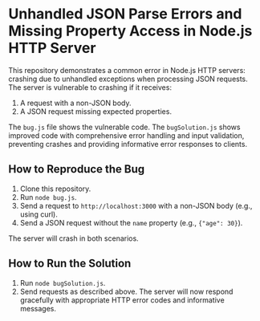 # Unhandled JSON Parse Errors and Missing Property Access in Node.js HTTP Server

This repository demonstrates a common error in Node.js HTTP servers: crashing due to unhandled exceptions when processing JSON requests.  The server is vulnerable to crashing if it receives:

1.  A request with a non-JSON body.
2.  A JSON request missing expected properties.

The `bug.js` file shows the vulnerable code. The `bugSolution.js` shows improved code with comprehensive error handling and input validation, preventing crashes and providing informative error responses to clients.

## How to Reproduce the Bug

1.  Clone this repository.
2.  Run `node bug.js`.
3.  Send a request to `http://localhost:3000` with a non-JSON body (e.g., using curl).
4.  Send a JSON request without the `name` property (e.g., `{"age": 30}`).

The server will crash in both scenarios.

## How to Run the Solution

1.  Run `node bugSolution.js`.
2.  Send requests as described above. The server will now respond gracefully with appropriate HTTP error codes and informative messages.